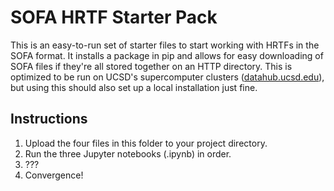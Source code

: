 # SOFA HRTF Starter Pack

This is an easy-to-run set of starter files to start working with HRTFs in the SOFA format. It installs a package in pip and allows for easy downloading of SOFA files if they're all stored together on an HTTP directory. This is optimized to be run on UCSD's supercomputer clusters ([datahub.ucsd.edu](datahub.ucsd.edu)), but using this should also set up a local installation just fine.

## Instructions

1. Upload the four files in this folder to your project directory.
2. Run the three Jupyter notebooks (.ipynb) in order.
3. ???
4. Convergence!
